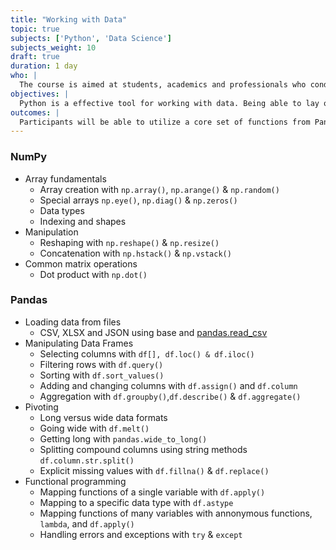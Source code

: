 ```yaml
---
title: "Working with Data"
topic: true
subjects: ['Python', 'Data Science']
subjects_weight: 10
draft: true
duration: 1 day
who: |
  The course is aimed at students, academics and professionals who conduct data analysis using other tools like Excel. It's assumed that participants already have some familiarity with Python.
objectives: |
  Python is a effective tool for working with data. Being able to lay out the steps in an analysis as a script means that the analysis is repeatable and can also be version controlled.  One of the first steps in any analysis is the preparation of the data. The package Pandas has a wide range of functionality to aid in the data preparation process.
outcomes: |
  Participants will be able to utilize a core set of functions from Pandas to process data.
---
```


### NumPy
- Array fundamentals
	- Array creation with `np.array()`, `np.arange()` & `np.random()`
	- Special arrays `np.eye()`, `np.diag()` & `np.zeros()`
	- Data types
	- Indexing and shapes
- Manipulation
	- Reshaping with `np.reshape()` & `np.resize()` 
  - Concatenation with `np.hstack()` & `np.vstack()`
- Common matrix operations
  - Dot product with `np.dot()`

### Pandas

<!--
What is Data Science?
Grabbing data from various sources
Working with Series and DataFrame objects
Dealing with funky data (missing data and outliers)
Overview of Machine Learning
Keeping it simple using Nearest Neighbours
Capturing a trend: LinearRegression
Predicting categories: DecisionTreeClassifier
Binary outcomes: LogisticRegression
Using Pipeline to streamline your workflow
Cross Validation

Unit 1: Introduction to Python

Python is a high-level programming language. You will learn the basic syntax and data structures in Python. We demonstrate and run codes within Ipython notebook, which is a great tool providing a robust and productive environment for interactive and exploratory computing.
Introduction to Ipython notebook
Basic objects in Python
Variables and self-defining functions
Control flow
Data structures
Unit 2: Explore Deeper with Python

Python is an object-oriented programming (OOP) language. Having some basic knowledge of OOP will help you understand how Python codes work. More often than not, you will have to deal with data that is dirty and unstructured. You will learn many ways to clean your data such as applying regular expressions.
Introduction to object-oriented programming
How to deal with files
Run Python scripts
Handling and processing strings
Unit 3: Scientific Computation Tools

There are two modules for scientific computation that make Python powerful for data analysis: Numpy and Scipy. Numpy is the fundamental package for scientific computing in Python. SciPy is an expanding collection of packages addressing scientific computing.
Numpy
Scipy
Unit 4: Data Visualization

Python can also generate graphics easily using “Matplotlib” and “Seaborn”. Matplotlib is the most popular Python library for producing plots and other 2D data visualizations. Seaborn is a Python visualization library based on matplotlib. It provides a high-level interface for drawing statistical graphics.
Seaborn
Matplotlib
Unit 5: Data manipulation with Pandas

Pandas provides rich data structures and functions for working with structured data. The “DataFrame” object in Pandas is just like the “data.frame” object in R. Pandas makes data manipulation (filter, select, group, aggregate, etc.) as easy as in R.
Pandas
Final Project

After 20 hours of structured lectures, students are encouraged to work on an exploratory data analysis project based on their own interests. A project presentation demo will be arranged afterwards.

-->

- Loading data from files
	- CSV, XLSX and JSON using base and [pandas.read_csv](https://pandas.pydata.org/pandas-docs/stable/reference/api/pandas.read_csv.html)
- Manipulating Data Frames 
	- Selecting columns with `df[], df.loc() & df.iloc()`
	- Filtering rows with `df.query()`
	- Sorting with `df.sort_values()`
	- Adding and changing columns with `df.assign()` and `df.column`
	- Aggregation with `df.groupby()`,`df.describe()` & `df.aggregate()`
- Pivoting 
	- Long versus wide data formats
	- Going wide with `df.melt()`
	- Getting long with `pandas.wide_to_long()`
	- Splitting compound columns using string methods `df.column.str.split()`
	- Explicit missing values with `df.fillna()` & `df.replace()`
- Functional programming
	- Mapping functions of a single variable with `df.apply()`
	- Mapping to a specific data type with `df.astype` 
	- Mapping functions of many variables with annonymous functions, `lambda`, and `df.apply()`
	- Handling errors and exceptions with `try` & `except`
